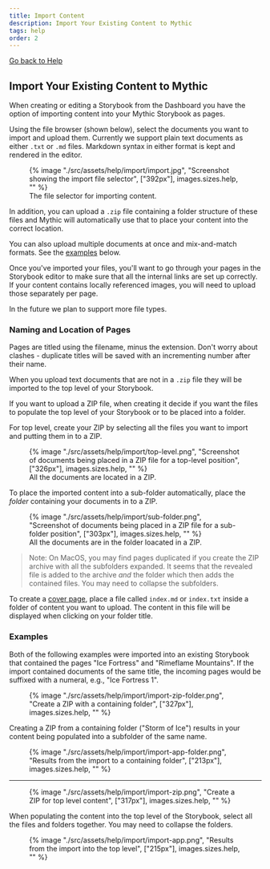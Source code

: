 ```yaml
---
title: Import Content
description: Import Your Existing Content to Mythic
tags: help
order: 2
---
```


[Go back to Help](/help)

## Import Your Existing Content to Mythic

When creating or editing a Storybook from the Dashboard you have the option of importing content into your Mythic Storybook as pages.

Using the file browser (shown below), select the documents you want to import and upload them. Currently we support plain text documents as either `.txt` or `.md` files. Markdown syntax in either format is kept and rendered in the editor.

<figure>
    {% image "./src/assets/help/import/import.jpg", "Screenshot showing the import file selector", ["392px"], images.sizes.help, "" %}
    <figcaption>The file selector for importing content.</figcaption>
</figure>

In addition, you can upload a `.zip` file containing a folder structure of these files and Mythic will automatically use that to place your content into the correct location.

You can also upload multiple documents at once and mix-and-match formats. See the [examples](#examples) below.

Once you've imported your files, you'll want to go through your pages in the Storybook editor to make sure that all the internal links are set up correctly. If your content contains locally referenced images, you will need to upload those separately per page.

In the future we plan to support more file types.

### Naming and Location of Pages

Pages are titled using the filename, minus the extension. Don't worry about clashes - duplicate titles will be saved with an incrementing number after their name.

When you upload text documents that are not in a `.zip` file they will be imported to the top level of your Storybook.

If you want to upload a ZIP file, when creating it decide if you want the files to populate the top level of your Storybook or to be placed into a folder.

For top level, create your ZIP by selecting all the files you want to import and putting them in to a ZIP.

<figure>
     {% image "./src/assets/help/import/top-level.png", "Screenshot of documents being placed in a ZIP file for a top-level position", ["326px"], images.sizes.help, "" %}
    <figcaption>All the documents are located in a ZIP.</figcaption>
</figure>

To place the imported content into a sub-folder automatically, place the _folder_ containing your documents in to a ZIP.

<figure>
     {% image "./src/assets/help/import/sub-folder.png", "Screenshot of documents being placed in a ZIP file for a sub-folder position", ["303px"], images.sizes.help, "" %}
    <figcaption>All the documents are in the folder loacated in a ZIP.</figcaption>
</figure>

> Note: On MacOS, you may find pages duplicated if you create the ZIP archive with all the subfolders expanded. It seems that the revealed file is added to the archive _and_ the folder which then adds the contained files. You may need to collapse the subfolders.

To create a [cover page](/help/storybook-editor#selecting-a-page-location), place a file called `index.md` or `index.txt` inside a folder of content you want to upload. The content in this file will be displayed when clicking on your folder title.

### Examples

Both of the following examples were imported into an existing Storybook that contained the pages "Ice Fortress" and "Rimeflame Mountains". If the import contained documents of the same title, the incoming pages would be suffixed with a numeral, e.g., "Ice Fortress 1".

<figure>
    {% image "./src/assets/help/import/import-zip-folder.png", "Create a ZIP with a containing folder", ["327px"], images.sizes.help, "" %}
</figure>

Creating a ZIP from a containing folder ("Storm of Ice") results in your content being populated into a subfolder of the same name.

<figure>
    {% image "./src/assets/help/import/import-app-folder.png", "Results from the import to a containing folder", ["213px"], images.sizes.help, "" %}
</figure>

---

<figure>
    {% image "./src/assets/help/import/import-zip.png", "Create a ZIP for top level content", ["317px"], images.sizes.help, "" %}
</figure>

When populating the content into the top level of the Storybook, select all the files and folders together. You may need to collapse the folders.

<figure>
    {% image "./src/assets/help/import/import-app.png", "Results from the import into the top level", ["215px"], images.sizes.help, "" %}
</figure>
